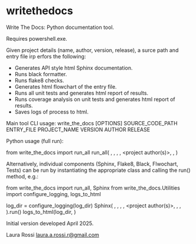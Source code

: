 # writethedocs

Write The Docs: Python documentation tool.

Requires powershell.exe.

Given project details (name, author, version, release), a surce path and entry 
file irp erfors the following:
- Generates API style html Sphinx documentation.
- Runs black formatter.
- Runs flake8 checks.
- Generates html flowchart of the entry file.
- Runs all unit tests and generates html report of results.
- Runs coverage analysis on unit tests and generates html report of results.
- Saves logs of process to html.

Main tool CLI usage:
write_the_docs [OPTIONS] SOURCE_CODE_PATH ENTRY_FILE PROJECT_NAME VERSION AUTHOR RELEASE

Python usage (full run):

from write_the_docs import run_all
run_all(
    <source path>,
    <entry file>,
    <project name>,
    <project version>,
    <project author(s)>,
    <project release>,
)

Alternatively, individual components (Sphinx, Flake8, Black, Flwochart, Tests)
can be run by instantiating the appropriate class and calling the run() method,
e.g.:

from write_the_docs import run_all, Sphinx
from write_the_docs.Utilities import configure_logging, logs_to_html

log_dir = <raw logs path>
configure_logging(log_dir)
Sphinx(
    <source path>,
    <entry file>,
    <project name>,
    <project version>,
    <project author(s)>,
    <project release>,
    <output path>,
).run()
logs_to_html(log_dir, <html logs path>)


Initial version developed April 2025.

Laura Rossi laura.a.rossi.r@gmail.com
